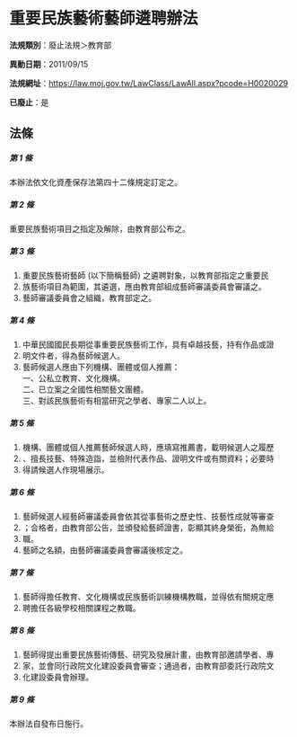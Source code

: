 # 重要民族藝術藝師遴聘辦法

**法規類別**：廢止法規＞教育部

**異動日期**：2011/09/15  

**法規網址**：https://law.moj.gov.tw/LawClass/LawAll.aspx?pcode=H0020029

**已廢止**：是



## 法條
##### 第 1 條
本辦法依文化資產保存法第四十二條規定訂定之。

##### 第 2 條
重要民族藝術項目之指定及解除，由教育部公布之。

##### 第 3 條
1. 重要民族藝術藝師 (以下簡稱藝師) 之遴聘對象，以教育部指定之重要民
1. 族藝術項目為範圍，其遴選，應由教育部組成藝師審議委員會審議之。
1. 藝師審議委員會之組織，教育部定之。

##### 第 4 條
1. 中華民國國民長期從事重要民族藝術工作，具有卓越技藝，持有作品或證
1. 明文件者，得為藝師候選人。
1. 藝師候選人應由下列機構、團體或個人推薦：  
一、公私立教育、文化機構。  
二、已立案之全國性相關藝文團體。  
三、對該民族藝術有相當研究之學者、專家二人以上。

##### 第 5 條
1. 機構、團體或個人推薦藝師候選人時，應填寫推薦書，載明候選人之履歷
1. 、擅長技藝、特殊造詣，並檢附代表作品、證明文件或有關資料；必要時
1. 得請候選人作現場展示。

##### 第 6 條
1. 藝師候選人經藝師審議委員會依其從事藝術之歷史性、技藝性成就等審查
1. ；合格者，由教育部公告，並頒發給藝師證書，彰顯其終身榮銜，為無給
1. 職。
1. 藝師之名額，由藝師審議委員會審議後核定之。

##### 第 7 條
1. 藝師得擔任教育、文化機構或民族藝術訓練機構教職，並得依有關規定應
1. 聘擔任各級學校相關課程之教職。

##### 第 8 條
1. 藝師得提出重要民族藝術傳藝、研究及發展計畫，由教育部邀請學者、專
1. 家，並會同行政院文化建設委員會審查；通過者，由教育部委託行政院文
1. 化建設委員會辦理。

##### 第 9 條
本辦法自發布日施行。



